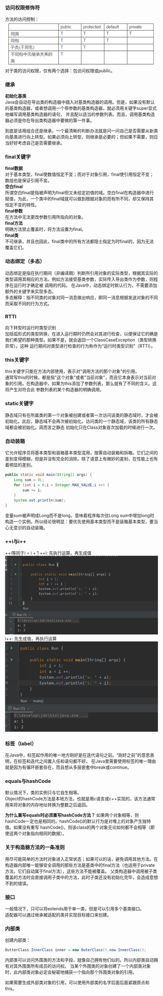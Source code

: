 ### 访问权限修饰符
方法的访问控制：  
![avatar](../../images/20210411-1.png)    
对于类的访问权限，仅有两个选择：包访问权限或public。

### 继承
**初始化基类**  
Java会自动在导出类的构造器中插入对基类构造器的调用。但是，如果没有默认的基类构造器，或者想调用一个带参数的基类构造器，就必须用关键字super显式地编写调用基类构造器的语句，
并且配以适当的参数列表。而且，调用基类构造器必须是你在导出类构造器中要做的第一件事。  

到底是该用组合还是继承，一个最清晰的判断办法就是问一问自己是否需要从新类向基类进行向上转型。如果必须向上转型，则继承是必要的；但如果不需要，则应当好好考虑自己是否需要继承。

### final关键字
**final数据**  
对于基本类型，final使数值恒定不变；而对于对象引用，final使引用恒定不变；数组也是保证引用不变。  
**空白final**  
所谓空白final是指被声明为final但又未给定初值的域。空白final在构造器中进行赋值，为此，一个类中的final域就可以做到根据对象的而有所不同，却又保持其恒定不变的特性。  
**final参数**  
在方法中无法更改参数引用所指向的对象。  
**final方法**  
明确方法禁止覆盖时，将方法设置为final。  
**final类**  
不可继承，并且也因此，final类中的所有方法都隐士指定为时final的，因为无法覆盖它们。

### 动态绑定（多态）
动态绑定是指在执行期间（非编译期）判断所引用对象的实际类型，根据其实际的类型调用其相应的方法。例如方法接受基类参数，实际传入导出类作为参数，则程序在运行时才确定被
调用的代码。
在Java中，动态绑定时默认行为，不需要添加额外的关键字来实现多态。  
多态解释：指不同类的对象对同一消息做出响应，即同一消息根据发送对象的不同而采取不同的行为方式。

### RTTI
向下转型时运行时类型识别  
加括弧形式的类型转换，在进入运行期时仍然会对其进行检查，以便保证它的确是我们希望的那种类型。如果不是，就会返回一个ClassCaseException（类型转换异常）。这种
运行期间对类型进行检查的行为称作为“运行时类型识别”（RTTI）。

### this关键字
this关键字只能在方法内部使用，表示对"调用方法的那个对象"的引用。  
通常写this的时候，都是指"这个对象"或者"当前对象"，而且它本身表示对当前对象的引用。在构造器中，如果为this添加了参数列表，那么就有了不同的含义。这将产生对符合此
参数列表的某个构造器的明确调用。

### static关键字
静态域只有在所属类的第一个对象被创建或者第一次访问该类的静态域时，才会被初始化。此后，静态域不会再次被初始化。访问类的一个静态域，该类的所有静态域都会被初始化。简而言之静态
初始化只在Class对象首次加载的时候进行一次。

### 自动装箱
它允许程序员将基本类型和装箱基本类型混用，按需自动装箱和拆箱。它们之间的差别变得模糊，但是并没有完全的消除。除了语意上有微妙的差别，在性能上也有着明显的差别。
```java
public static void main(String[] args) {
    Long sum = 0L;
    for (int i = 0;i < Integer.MAX_VALUE;i ++) {
        sum += i;
    }
    System.out.println(sum);   
}
```
变量sum被声明成Long而不是long，意味着程序每次往Long sum中增加long时构造一个实例。所以结论很明显：要优先使用基本类型而不是装箱基本类型，要当心无意识的自动装箱。

### ++i与i++
++i等同于i = i + 1
++i: 先执行运算，再生成值  
![avatar](../../images/20210331-1.png)  
i++: 先生成值，再执行运算  
![avatar](../../images/20210331-2.png)

### 标签（label）
在Java中，标签起作用的唯一地方刚好是在迭代语句之前。“刚好之前”的意思表明，在标签和迭代之间置入任和语句都不好。
在Java里需要使用标签的唯一理由就是因为有循环嵌套存在，而且想从多层嵌套中break或continue。

### equals与hashCode
默认情况下，类的实例只与它自生相等。  
Object的hashCode方法是本地方法，也就是用c语言或c++实现的，该方法通常用来将对象的内存地址转换为整数之后返回。

**为什么重写equals时必须重写hashCode方法？** 如果两个对象相等，则hashCode一定也是相同的。hashCode()的默认行为是对堆上的对象产生独特值。如果没有重写
hashCode()，则该class的两个对象无论如何都不会相等（即使这两个对象指向相同的数据）。

### 关于构造器方法的一条准则
用尽可能简单的方法时对象进入正常状态；如果可以的话，避免调用其他方法。在构造器内部唯一能够安全调用的那些方法是基类中的final方法（也适用于private方法，它们自动属于final方法），这些方法不能被覆盖。
父类构造器中调用被子类覆盖的方法时会直接调用子类中的方法，此时子类还没有初始化完毕，会造成意想不到的错误。

### 接口
一般情况下，只可以将extends用于单一类，但是可以引用多个基类接口。  
适配器可以通过继承被适配的类并实现目标接口来创建。  

### 内部类
创建内部类：
```java
OutterClass.InnerClass inner = new OuterClass().new InnerClass();
```
内部类可以访问外围类的方法和字段，就像自己拥有他们似的。所以内部类自动拥有对其外围类所有成员的访问权。 
当某个外围类的对象创建了一个内部类对象时，此内部类对象必定会秘密地捕获一个指向那个外围类对象的引用。  

如果需要生成外部类对象的引用，可以使用外部类的名字后面后面紧跟原点和this。  
  
